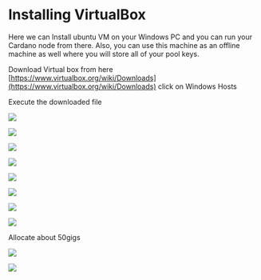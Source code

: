 # Installing VirtualBox

Here we can Install ubuntu VM on your Windows PC and you can run your Cardano node from there. Also, you can use this machine as an offline machine as well where you will store all of your pool keys.

Download Virtual box from here [https://www.virtualbox.org/wiki/Downloads](https://www.virtualbox.org/wiki/Downloads) click on Windows Hosts

Execute the downloaded file

![](../../.gitbook/assets/image%20%2836%29.png)

![](../../.gitbook/assets/image%20%2834%29.png)

![](../../.gitbook/assets/image%20%2837%29.png)

![](../../.gitbook/assets/image%20%2830%29.png)

![](../../.gitbook/assets/image%20%2831%29.png)

![](../../.gitbook/assets/image%20%2832%29.png)

![](../../.gitbook/assets/image%20%2856%29.png)

![](../../.gitbook/assets/image%20%2853%29.png)

Allocate about 50gigs

![](../../.gitbook/assets/image%20%2849%29.png)

![](../../.gitbook/assets/image%20%2865%29.png)

